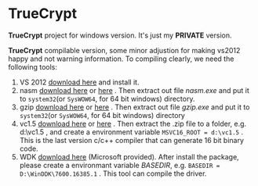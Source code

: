TrueCrypt
=========

**TrueCrypt** project for windows version. It's just my **PRIVATE** version.


**TrueCrypt** compilable version, some minor adjustion for making vs2012 happy and not warning information. 
To compiling clearly, we need the following tools:

1. VS 2012 [download here](http://www.microsoft.com/en-us/download/details.aspx?id=12187) and install it.
2. nasm [download here](http://www.nasm.us/pub/nasm/releasebuilds/?C=M;O=D) or [here](http://blog.tinybrowser.net/wp-content/uploads/2010/07/nasm.zip) . Then extract out file _nasm.exe_ and put it to `system32`(or `SysWOW64`, for 64 bit windows) directory. 
3. gzip [download here](http://www.gzip.org/#exe) or [here](http://blog.tinybrowser.net/wp-content/uploads/2010/07/gzip.zip) . Then extract out file _gzip.exe_ and put it to `system32`(or `SysWOW64`, for 64 bit windows) directory
4. vc1.5 [download here](http://download.prjcode.com/detail/FWhWgTg) or [here](http://blog.tinybrowser.net/wp-content/uploads/2010/07/msvc-old-1-5.zip) . Then extract the .zip file to a folder, e.g. d:\vc1.5 , and create a environment variable `MSVC16_ROOT = d:\vc1.5` . This is the last version c/c++ compiler that can generate 16 bit binary code.
5. WDK [download here](http://msdn.microsoft.com/en-US/windows/hardware/gg487428) (Microsoft provided). After install the package, please create a environmant variable _BASEDIR_, e.g. `BASEDIR = D:\WinDDK\7600.16385.1` . This tool can compile the driver.

